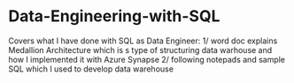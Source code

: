 # Data-Engineering-with-SQL
Covers what I have done with SQL as Data Engineer: 1/ word doc explains Medallion Architecture which is s type of structuring data warhouse and how I implemented it with Azure Synapse 2/ following notepads and sample SQL which I used to develop data warehouse
